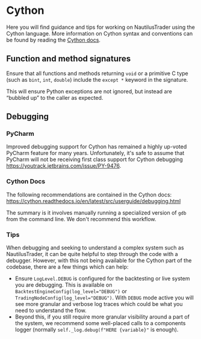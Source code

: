 # Cython

Here you will find guidance and tips for working on NautilusTrader using the Cython language.
More information on Cython syntax and conventions can be found by reading the [Cython docs](https://cython.readthedocs.io/en/latest/index.html).

## Function and method signatures
Ensure that all functions and methods returning `void` or a primitive C type (such as `bint`, `int`, `double`) include the `except *` keyword in the signature.

This will ensure Python exceptions are not ignored, but instead are “bubbled up” to the caller as expected.

## Debugging

### PyCharm
Improved debugging support for Cython has remained a highly up-voted PyCharm 
feature for many years. Unfortunately, it's safe to assume that PyCharm will not 
be receiving first class support for Cython debugging
https://youtrack.jetbrains.com/issue/PY-9476.

### Cython Docs
The following recommendations are contained in the Cython docs:
https://cython.readthedocs.io/en/latest/src/userguide/debugging.html

The summary is it involves manually running a specialized version of `gdb` from the command line.
We don't recommend this workflow.

### Tips
When debugging and seeking to understand a complex system such as NautilusTrader, it can be
quite helpful to step through the code with a debugger. However, with this not being available
for the Cython part of the codebase, there are a few things which can help:

- Ensure `LogLevel.DEBUG` is configured for the backtesting or live system you are debugging. This is available on `BacktestEngineConfig(log_level="DEBUG")` or `TradingNodeConfig(log_level="DEBUG")`.
  With `DEBUG` mode active you will see more granular and verbose log traces which could be what you need to understand the flow.
- Beyond this, if you still require more granular visibility around a part of the system, we recommend some well-placed calls
  to a components logger (normally `self._log.debug(f"HERE {variable}"` is enough).
